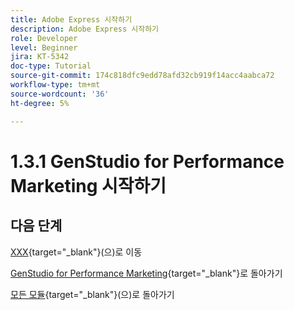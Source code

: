 ```yaml
---
title: Adobe Express 시작하기
description: Adobe Express 시작하기
role: Developer
level: Beginner
jira: KT-5342
doc-type: Tutorial
source-git-commit: 174c818dfc9edd78afd32cb919f14acc4aabca72
workflow-type: tm+mt
source-wordcount: '36'
ht-degree: 5%

---
```


# 1.3.1 GenStudio for Performance Marketing 시작하기

## 다음 단계

[XXX](./ex1.md){target="_blank"}(으)로 이동

[GenStudio for Performance Marketing](./genstudio.md){target="_blank"}로 돌아가기

[모든 모듈](./../../../overview.md){target="_blank"}(으)로 돌아가기
